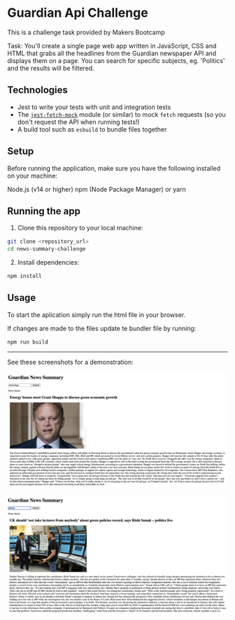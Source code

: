 # Guardian Api Challenge

This is a challenge task provided by Makers Bootcamp

Task:
You'll create a single page web app written in JavaScript, CSS and HTML that grabs all the headlines from the Guardian newspaper API and displays them on a page. You can search for specific subjects, eg. 'Politics' and the results will be filtered.

## Technologies

 * Jest to write your tests with unit and integration tests
 * The [`jest-fetch-mock`](https://www.npmjs.com/package/jest-fetch-mock) module (or
   similar) to mock `fetch` requests (so you don't request the API when running tests!)
 * A build tool such as `esbuild` to bundle files together

## Setup

Before running the application, make sure you have the following installed on your machine:

Node.js (v14 or higher)
npm (Node Package Manager) or yarn

## Running the app

1. Clone this repository to your local machine:

```bash
git clone <repository_url>
cd news-summary-challenge
```

2. Install dependencies:
```bash
npm install
```

## Usage

To start the aplication simply run the html file in your browser.

If changes are made to the files update te bundler file by running:
```bash
npm run build
```

--------------------------------------------------------------------
See these screenshots for a demonstration:

![Technology](./images/Screenshot2023-08-02at11.44.10.png)

![Politics](./images/Screenshot2023-08-02at11.44.35.png)
